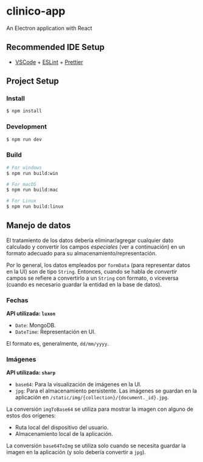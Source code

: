 # clinico-app

An Electron application with React

## Recommended IDE Setup

- [VSCode](https://code.visualstudio.com/) + [ESLint](https://marketplace.visualstudio.com/items?itemName=dbaeumer.vscode-eslint) + [Prettier](https://marketplace.visualstudio.com/items?itemName=esbenp.prettier-vscode)

## Project Setup

### Install

```bash
$ npm install
```

### Development

```bash
$ npm run dev
```

### Build

```bash
# For windows
$ npm run build:win

# For macOS
$ npm run build:mac

# For Linux
$ npm run build:linux
```

## Manejo de datos

El tratamiento de los datos debería eliminar/agregar cualquier dato calculado y convertir los campos _especiales_ (ver a continuación) en un formato adecuado para su almacenamiento/representación.

Por lo general, los datos empleados por `formData` (para representar datos en la UI) son de tipo `String`. Entonces, cuando se habla de _convertir_ campos se refiere a convertirlo a un `String` con formato, o viceversa (cuando es necesario guardar la entidad en la base de datos).

### Fechas

**API utilizada: `luxon`**

- `Date`: MongoDB.
- `DateTime`: Representación en UI.

El formato es, generalmente, `dd/mm/yyyy`.

### Imágenes

**API utilizada: `sharp`**

- `base64`: Para la visualización de imágenes en la UI.
- `jpg`: Para el almacenamiento persistente. Las imágenes se guardan en la aplicación en `/static/img/{collection}/{document._id}.jpg`.

La conversión `imgToBase64` se utiliza para mostrar la imagen con alguno de estos dos orígenes:

- Ruta local del dispositivo del usuario.
- Almacenamiento local de la aplicación.

La conversión `base64ToImg` se utiliza solo cuando se necesita guardar la imagen en la aplicación (y solo debería convertir a `jpg`).
